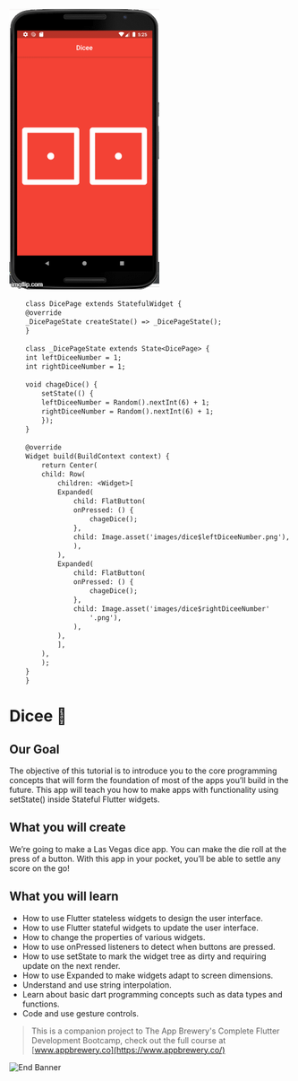 ![screen](https://github.com/Anna-Myzukina/Bootcamp-flutter/blob/master/dicee/images/gif.gif)

        class DicePage extends StatefulWidget {
        @override
        _DicePageState createState() => _DicePageState();
        }

        class _DicePageState extends State<DicePage> {
        int leftDiceeNumber = 1;
        int rightDiceeNumber = 1;

        void chageDice() {
            setState(() {
            leftDiceeNumber = Random().nextInt(6) + 1;
            rightDiceeNumber = Random().nextInt(6) + 1;
            });
        }

        @override
        Widget build(BuildContext context) {
            return Center(
            child: Row(
                children: <Widget>[
                Expanded(
                    child: FlatButton(
                    onPressed: () {
                        chageDice();
                    },
                    child: Image.asset('images/dice$leftDiceeNumber.png'),
                    ),
                ),
                Expanded(
                    child: FlatButton(
                    onPressed: () {
                        chageDice();
                    },
                    child: Image.asset('images/dice$rightDiceeNumber'
                        '.png'),
                    ),
                ),
                ],
            ),
            );
        }
        }


# Dicee 🎲

## Our Goal

The objective of this tutorial is to introduce you to the core programming concepts that will form the foundation of most of the apps you’ll build in the future. This app will teach you how to make apps with functionality using setState() inside Stateful Flutter widgets.


## What you will create

We’re going to make a Las Vegas dice app. You can make the die roll at the press of a button. With this app in your pocket, you’ll be able to settle any score on the go!

## What you will learn

- How to use Flutter stateless widgets to design the user interface.
- How to use Flutter stateful widgets to update the user interface.
- How to change the properties of various widgets.
- How to use onPressed listeners to detect when buttons are pressed.
- How to use setState to mark the widget tree as dirty and requiring update on the next render.
- How to use Expanded to make widgets adapt to screen dimensions.
- Understand and use string interpolation.
- Learn about basic dart programming concepts such as data types and functions.
- Code and use gesture controls.

>This is a companion project to The App Brewery's Complete Flutter Development Bootcamp, check out the full course at [www.appbrewery.co](https://www.appbrewery.co/)

![End Banner](https://github.com/londonappbrewery/Images/blob/master/readme-end-banner.png)

